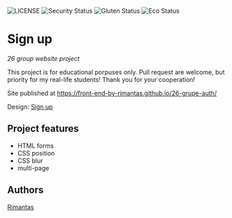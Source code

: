 ![LICENSE](https://img.shields.io/badge/license-MIT-blue.svg?style=flat-square)
![Security Status](https://img.shields.io/security-headers?label=Security&url=https%3A%2F%2Fgithub.com&style=flat-square)
![Gluten Status](https://img.shields.io/badge/Gluten-Free-green.svg)
![Eco Status](https://img.shields.io/badge/ECO-Friendly-green.svg)

# Sign up

_26 group website project_

This project is for educational porpuses only. Pull request are welcome, but priority for my real-life students! Thank you for your cooperation!

Site published at https://front-end-by-rimantas.github.io/26-grupe-auth/

Design: [Sign up](https://cdn.discordapp.com/attachments/648536139677958156/648860801997996052/day1dr.png)

## Project features

- HTML forms
- CSS position
- CSS blur
- multi-page

## Authors

[Rimantas](https://github.com/belauzas)
